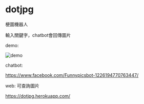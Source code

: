 # dotjpg

梗圖機器人

輸入關鍵字，chatbot會回傳圖片

demo:

![demo](https://i.imgur.com/W5UEwIC.gif)

chatbot:

https://www.facebook.com/Funnypicsbot-1226194770763447/

web: 可查詢圖片

https://dotjpg.herokuapp.com/
